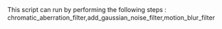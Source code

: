 This script can run  by performing the following steps :　chromatic_aberration_filter,add_gaussian_noise_filter,motion_blur_filter
